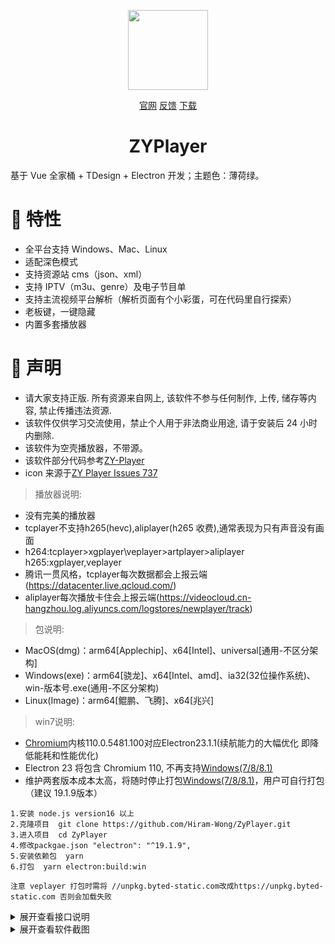 <p align="center">
<img width="128" src="https://user-images.githubusercontent.com/54350573/132035179-5a7f2160-c27f-47d6-ad86-a644b360b3ee.png" >
</p>
<p align="center">
<a href="http://zyplayer.fun/" target="_blank">官网</a>
<a href="https://github.com/Hiram-Wong/ZyPlayer/issues" target="_blank">反馈</a>
<a href="https://github.com/Hiram-Wong/ZyPlayer/releases" target="_blank">下载</a>
</p>

<h1 align="center">ZYPlayer</h1>

基于 Vue 全家桶 + TDesign + Electron 开发；主题色：薄荷绿。

# 🎉 特性

- 全平台支持 Windows、Mac、Linux
- 适配深色模式
- 支持资源站 cms（json、xml）
- 支持 IPTV（m3u、genre）及电子节目单
- 支持主流视频平台解析（解析页面有个小彩蛋，可在代码里自行探索）
- 老板键，一键隐藏
- 内置多套播放器

# 🌴 声明

- 请大家支持正版. 所有资源来自网上, 该软件不参与任何制作, 上传, 储存等内容, 禁止传播违法资源.
- 该软件仅供学习交流使用，禁止个人用于非法商业用途, 请于安装后 24 小时内删除.
- 该软件为空壳播放器，不带源。
- 该软件部分代码参考[ZY-Player](https://github.com/Hunlongyu/ZY-Player)
- icon 来源于[ZY Player Issues 737](https://github.com/Hunlongyu/ZY-Player/issues/737)

> 播放器说明: 
- 没有完美的播放器
- tcplayer不支持h265(hevc),aliplayer(h265 收费),通常表现为只有声音没有画面
- h264:tcplayer>xgplayer\veplayer>artplayer>aliplayer  h265:xgplayer,veplayer
- 腾讯一贯风格，tcplayer每次数据都会上报云端(https://datacenter.live.qcloud.com/)
- aliplayer每次播放卡住会上报云端(https://videocloud.cn-hangzhou.log.aliyuncs.com/logstores/newplayer/track)

> 包说明: 
- MacOS(dmg)：arm64[Applechip]、x64[Intel]、universal[通用-不区分架构]
- Windows(exe)：arm64[骁龙]、x64[Intel、amd]、ia32(32位操作系统)、win-版本号.exe(通用-不区分架构)
- Linux(Image)：arm64[鲲鹏、飞腾]、x64[兆兴]

> win7说明: 
- [Chromium](https://www.chromium.org/)内核110.0.5481.100对应Electron23.1.1(续航能力的大幅优化 即降低能耗和性能优化)
- Electron 23 将包含 Chromium 110, 不再支持[Windows(7/8/8.1)](https://www.electronjs.org/zh/blog/windows-7-to-8-1-deprecation-notice)
- 维护两套版本成本太高，将随时停止打包[Windows(7/8/8.1)](https://www.electronjs.org/zh/blog/windows-7-to-8-1-deprecation-notice)，用户可自行打包（建议 19.1.9版本）

```shell
1.安装 node.js version16 以上
2.克隆项目  git clone https://github.com/Hiram-Wong/ZyPlayer.git
3.进入项目  cd ZyPlayer
4.修改packgae.json "electron": "^19.1.9",
5.安装依赖包  yarn
6.打包  yarn electron:build:win

注意 veplayer 打包时需将 //unpkg.byted-static.com改成https://unpkg.byted-static.com 否则会加载失败
```

<details>
<summary>展开查看接口说明</summary>

> 一键格式
```json
{
  "sites": { // 站点源
    "default": 1, // 默认值：需为data中需要设置的id
    "data": [ // 所有数据
      {
        "id": 1, // id 唯一值不可重复
        "key": "39kan",
        "name": "39影视", // 名称
        "api": "https://www.39kan.com/api.php/provide/vod/", // 站点源地址
        "type": 1, // 0:cms(xml) 1:cms(json) 2:drpy
        "search": 1, // 0:关闭 1:聚合搜索 2:本站搜索
        "playUrl": "", // 配合解析去url地址
        "group": "影视", // 分组
        "isActive": true, // 是否启用 true启用 false 禁用
        "status": true, // 状态 true可用 false 失效
      }
    ]
  },
  "iptv": { // 直播源
    "default": 1, // 默认值：需为data中需要设置的id
    "data": [
      {
        "id": 1, // id 唯一值不可重复
        "name": "APTV", // 名称
        "url": "https://raw.githubusercontent.com/Kimentanm/aptv/master/m3u/iptv.m3u", // 直播源地址
        "epg": "", // 电子节目单地址
        "type": "remote", // remote为远程m3u local本地m3u文件路径
        "isActive": true // 是否启用 true启用 false 禁用
      }
    ]
  },
  "analyzes": { // 解析源
    "default": 2, // 默认值：需为data中需要设置的id
    "data": [
      {
        "id": 2, // id 唯一值不可重复
        "name": "爱豆", // 名称
        "url": "https://jx.aidouer.net/?url=", // 解析源地址
        "isActive": true // 是否启用 true启用 false 禁用
      }
    ]
  }
}
```

> 资源站点接口格式
```json
[
  {
    "id": 1,
    "key": "39kan",
    "name": "39影视",
    "api": "https://www.39kan.com/api.php/provide/vod/",
    "type": 1,
    "search": 1,
    "playUrl": "",
    "group": "影视",
    "isActive": true,
    "status": true,
  }
]
```

> iptv 站点接口格式
```json
[
  {
    "id": 1,
    "name": "APTV",
    "url": "https://raw.githubusercontent.com/Kimentanm/aptv/master/m3u/iptv.m3u",
    "epg": "",
    "type": "remote",
    "isActive": true
  }
]
```

> 解析站点接口格式
```json
[
  {
    "id":1,
    "name":"爱豆",
    "url":"https://jx.aidouer.net/?url=",
    "isActive": true
  }
]
```

> 社区分享格式接口格式
```json
{  
  "user": {
    "name": "不敢share真名的憨憨", // 用户名
    "avatar": "", // 用户头像
    "desc": "Hi~小可爱！会不定时分享福利哦！让憨憨陪伴你更久✧( •˓◞•̀ )" // 用户描述
  },
  "share": [
    {
      "type": "recommend",  // 类型 recommend分享影视  source分享源
      "key": "向往的生活", // 关键字 类型为recommend时影视搜索的关键字 类型为source时 站点源为site  直播源为iptv  解析源为analyze
      "img": "https://4img.hitv.com/preview/sp_images/2023/05/05/202305051335152292032.jpg_220x125.jpg", // 海报 类型为recommend生效
      "url": {}, // 类型为 source 生效 内容与前面添加源一致，不要带 id 属性（重要）
      "desc": "影片推荐：向往的生活，超级好看！", // 描述
      "time": "2023-05-07" // 发布时间
    },
    {
      "type": "source",
      "key": "analyze",
      "img": "",
      "url": {
        "name": "爱豆",
        "url": "https://jx.aidouer.net/?url=",
        "isActive": true
      },
      "desc": "解析源：爱豆解析",
      "time": "2023-05-07"
    }
  ]
}
```
</details>

<details>
<summary>展开查看软件截图</summary>

|                           影视(首页)                           |                             影视(搜索)                             |
| :-------------------------------------------------------------: | :-----------------------------------------------------------------: |
| ![影视](https://s2.loli.net/2023/05/07/dBApoeKhWjsbM1v.png) | ![影视搜索](https://s2.loli.net/2023/05/07/t3bNq8dHXTeyB9A.png) |
|                           影视(播放)                           |                             影视 (介绍)                             |
| ![影视播放](https://s2.loli.net/2023/05/07/fgmbdXQvPE73WCY.png) |   ![影视详情](https://s2.loli.net/2023/05/07/LrJY4EVK5WhZ3XR.png)   |
|                          影视(热搜榜）                           |                             直播(首页)                              |
| ![热榜](https://s2.loli.net/2023/05/07/6qyjHCKnS9wUXWF.png) |   ![直播首页](https://s2.loli.net/2023/05/07/Xf4aTpDbZF9niuW.png)   |
|                           直播(播放)                            |                                解析                                 |
| ![直播播放](https://s2.loli.net/2023/05/07/e3GufyD1Um6h2iK.png) |     ![解析](https://s2.loli.net/2023/05/07/qoAfuET4Lvn1kl7.png)     |
|                            历史记录                             |                                在追                                 |
| ![历史](https://s2.loli.net/2023/05/07/KYUpQA7g2MGVIZb.png) |     ![在追](https://s2.loli.net/2023/05/07/xuMkzWQLYCSl5XZ.png)     |
|                            社区                             |                                设置                                 |
| ![社区](https://s2.loli.net/2023/05/07/r31qEmNPTGouOXb.png) |     ![设置](https://s2.loli.net/2023/05/07/RgDOlzJKBcop2d6.png)     |

</details>